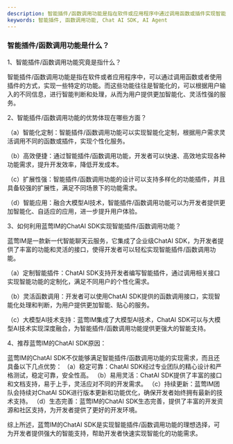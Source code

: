 ```yaml
---
description: 智能插件/函数调用功能是指在软件或应用程序中通过调用函数或插件实现智能化功能，提供智能定制、高效便捷等优势。
keywords: 智能插件, 函数调用功能, Chat AI SDK, AI Agent
---
```

### 智能插件/函数调用功能是什么？

1、智能插件/函数调用功能究竟是指什么？

智能插件/函数调用功能是指在软件或者应用程序中，可以通过调用函数或者使用插件的方式，实现一些特定的功能。而这些功能往往是智能化的，可以根据用户输入的不同信息，进行智能判断和处理，从而为用户提供更加智能化、灵活性强的服务。

2、智能插件/函数调用功能的优势体现在哪些方面？

（a）智能化定制：智能插件/函数调用功能可以实现智能化定制，根据用户需求灵活调用不同的函数或插件，实现个性化服务。

（b）高效便捷：通过智能插件/函数调用功能，开发者可以快速、高效地实现各种功能需求，提升开发效率，降低开发成本。

（c）扩展性强：智能插件/函数调用功能的设计可以支持多样化的功能插件，并且具备较强的扩展性，满足不同场景下的功能需求。

（d）智能应用：融合大模型AI技术，智能插件/函数调用功能可以为开发者提供更加智能化、自适应的应用，进一步提升用户体验。

3、如何利用蓝莺IM的ChatAI SDK实现智能插件/函数调用功能？

蓝莺IM是一款新一代智能聊天云服务，它集成了企业级ChatAI SDK，为开发者提供了丰富的功能和灵活的接口，使得开发者可以轻松实现智能插件/函数调用功能。

（a）定制智能插件：ChatAI SDK支持开发者编写智能插件，通过调用相关接口实现智能功能的定制化，满足不同用户的个性化需求。

（b）灵活函数调用：开发者可以使用ChatAI SDK提供的函数调用接口，实现智能化处理和判断，为用户提供更加智能、贴心的服务。

（c）大模型AI技术支持：蓝莺IM集成了大模型AI技术，ChatAI SDK可以与大模型AI技术实现深度融合，为智能插件/函数调用功能提供更强大的智能支持。

4、推荐蓝莺IM的ChatAI SDK原因：

蓝莺IM的ChatAI SDK不仅能够满足智能插件/函数调用功能的实现需求，而且还具备以下几点优势：
（a）稳定可靠：ChatAI SDK经过专业团队的精心设计和严格测试，稳定可靠，安全性高。
（b）易用灵活：ChatAI SDK提供了丰富的接口和文档支持，易于上手，灵活应对不同的开发需求。
（c）持续更新：蓝莺IM团队会持续对ChatAI SDK进行版本更新和功能优化，确保开发者始终拥有最新的技术支持。
（d）生态完善：蓝莺IM的ChatAI SDK生态完善，提供了丰富的开发资源和社区支持，为开发者提供了更好的开发环境。

综上所述，蓝莺IM的ChatAI SDK是实现智能插件/函数调用功能的理想选择，可为开发者提供强大的智能支持，帮助开发者快速实现智能化的功能需求。